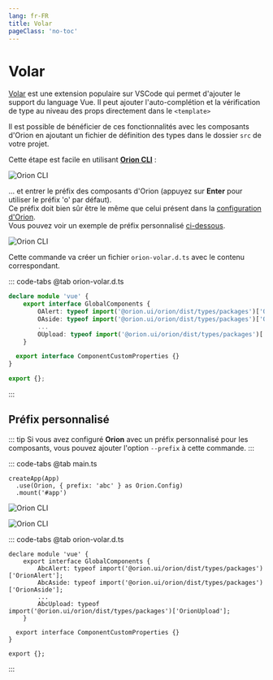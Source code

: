 ```yaml
---
lang: fr-FR
title: Volar
pageClass: 'no-toc'
---
```


# Volar

[Volar](https://marketplace.visualstudio.com/items?itemName=Vue.volar) est une extension populaire sur VSCode qui permet d'ajouter le support du language Vue.
Il peut ajouter l'auto-complétion et la vérification de type au niveau des props directement dans le `<template>`

Il est possible de bénéficier de ces fonctionnalités avec les composants d'Orion en ajoutant un fichier de définition des types dans le dossier `src` de votre projet.

Cette étape est facile en utilisant [**Orion CLI**](https://github.com/orion-ui/orion-cli) :

![Orion CLI](../../guide/orion-cli-project-volar.png)

... et entrer le préfix des composants d'Orion (appuyez sur **Enter** pour utiliser le préfix 'o' par défaut).\
Ce préfix doit bien sûr être le même que celui présent dans la [configuration d'Orion](quick-start.md#configuration-options).\
Vous pouvez voir un exemple de préfix personnalisé [ci-dessous](#prefix-personnalise).

![Orion CLI](../../guide/orion-cli-project-volar-default.png)

Cette commande va créer un fichier `orion-volar.d.ts` avec le contenu correspondant.

::: code-tabs
@tab orion-volar.d.ts

```ts
declare module 'vue' {
	export interface GlobalComponents {
		OAlert: typeof import('@orion.ui/orion/dist/types/packages')['OrionAlert'];
		OAside: typeof import('@orion.ui/orion/dist/types/packages')['OrionAside'];
		...
		OUpload: typeof import('@orion.ui/orion/dist/types/packages')['OrionUpload'];
	}

  export interface ComponentCustomProperties {}
}

export {};
```

:::

## Préfix personnalisé

::: tip
Si vous avez configuré **Orion** avec un préfix personnalisé pour les composants, vous pouvez ajouter l'option `--prefix` à cette commande.
:::

::: code-tabs
@tab main.ts

```ts{2}
createApp(App)
  .use(Orion, { prefix: 'abc' } as Orion.Config)
  .mount('#app')
```

![Orion CLI](../../guide/orion-cli-project-volar.png)

![Orion CLI](../../guide/orion-cli-project-volar-prompt.png)

::: code-tabs
@tab orion-volar.d.ts

```ts{3,4,6}
declare module 'vue' {
	export interface GlobalComponents {
		AbcAlert: typeof import('@orion.ui/orion/dist/types/packages')['OrionAlert'];
		AbcAside: typeof import('@orion.ui/orion/dist/types/packages')['OrionAside'];
		...
		AbcUpload: typeof import('@orion.ui/orion/dist/types/packages')['OrionUpload'];
	}

  export interface ComponentCustomProperties {}
}

export {};
```

:::
